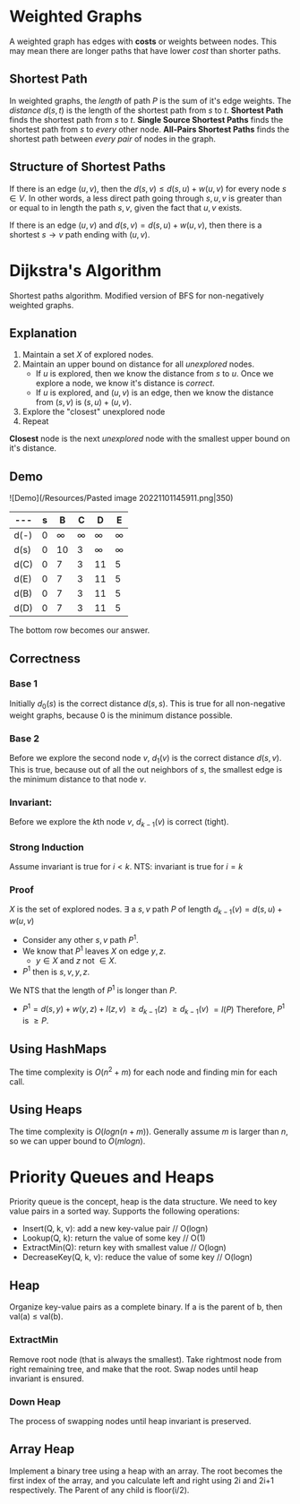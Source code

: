 # Weighted Graphs
A weighted graph has edges with **costs** or weights between nodes. This may mean there are longer paths that have lower *cost* than shorter paths.

## Shortest Path
In weighted graphs, the *length* of path $P$ is the sum of it's edge weights.
The *distance* $d(s, t)$ is the length of the shortest path from $s$ to $t$.
**Shortest Path** finds the shortest path from $s$ to $t$.
**Single Source Shortest Paths** finds the shortest path from $s$ to *every* other node.
**All-Pairs Shortest Paths** finds the shortest path between *every pair* of nodes in the graph.

## Structure of Shortest Paths
If there is an edge $(u,v)$, then the $d(s, v) \leq d(s,u) + w(u,v)$ for every node $s \in V$. In other words, a less direct path going through $s, u, v$ is greater than or equal to in length the path $s, v$, given the fact that $u,v$ exists.

If there is an edge $(u,v)$ and $d(s,v) = d(s,u) + w(u,v)$, then there is a shortest $s \rightarrow v$ path ending with $(u,v)$.

# Dijkstra's Algorithm
Shortest paths algorithm. Modified version of BFS for non-negatively weighted graphs.

## Explanation
1. Maintain a set $X$ of explored nodes.
2. Maintain an upper bound on distance for all *unexplored* nodes.
	- If $u$ is explored, then we know the distance from $s$ to $u$. Once we explore a node, we know it's distance is *correct*.
	- If $u$ is explored, and $(u,v)$ is an edge, then we know the distance from $(s,v)$ is $(s,u) + (u, v)$.
3. Explore the "closest" unexplored node
4. Repeat

**Closest** node is the next *unexplored* node with the smallest upper bound on it's distance.

## Demo
![Demo](/Resources/Pasted image 20221101145911.png|350)

| ---  | s   | B        | C        | D        | E        |
| ---- | --- | -------- | -------- | -------- | -------- |
| d(-) | 0   | $\infty$ | $\infty$ | $\infty$ | $\infty$ |
| d(s) | 0   | 10       | 3        | $\infty$ | $\infty$ |
| d(C) | 0   | 7        | 3        | 11       | 5        |
| d(E) | 0   | 7        | 3        | 11       | 5        |
| d(B) | 0   | 7        | 3        | 11       | 5        |
| d(D) | 0   | 7        | 3        | 11       | 5        |
The bottom row becomes our answer.

## Correctness
### Base 1
Initially $d_0(s)$ is the correct distance $d(s,s)$.
This is true for all non-negative weight graphs, because 0 is the minimum distance possible.

### Base 2
Before we explore the second node $v$, $d_1(v)$ is the correct distance $d(s,v)$.
This is true, because out of all the out neighbors of $s$, the smallest edge is the minimum distance to that node $v$.

### Invariant:
Before we explore the $k$th node $v$, $d_{k-1}(v)$ is correct (tight).

### Strong Induction
Assume invariant is true for $i < k$.
NTS: invariant is true for $i = k$

### Proof
$X$ is the set of explored nodes.
$\exists$ a $s, v$ path $P$ of length $d_{k-1}(v) = d(s,u) + w(u,v)$
- Consider any other $s,v$ path $P^1$.
- We know that $P^1$ leaves $X$ on edge $y,z$.
	- $y \in X$ and $z$ not $\in X$.
- $P^1$ then is $s,v,y,z$.

We NTS that the length of $P^1$ is longer than $P$.
- $P^1 = d(s,y) + w(y,z) + l(z,v)$ $\geq d_{k-1}(z)$ $\geq d_{k-1}(v)$ $= l(P)$
Therefore, $P^1$ is $\geq P$.

## Using HashMaps
The time complexity is $O(n^2 + m)$ for each node and finding min for each call.

## Using Heaps
The time complexity is $O(logn(n+m))$. Generally assume $m$ is larger than $n$, so we can upper bound to $O(mlogn)$.

# Priority Queues and Heaps
Priority queue is the concept, heap is the data structure. We need to key value pairs in a sorted way. Supports the following operations:
- Insert(Q, k, v): add a new key-value pair // O(logn)
- Lookup(Q, k): return the value of some key // O(1)
- ExtractMin(Q): return key with smallest value // O(logn)
- DecreaseKey(Q, k, v): reduce the value of some key // O(logn)

## Heap
Organize key-value pairs as a complete binary. If a is the parent of b, then val(a) $\leq$ val(b).

### ExtractMin
Remove root node (that is always the smallest). Take rightmost node from right remaining tree, and make that the root. Swap nodes until heap invariant is ensured.

### Down Heap
The process of swapping nodes until heap invariant is preserved.

## Array Heap
Implement a binary tree using a heap with an array. The root becomes the first index of the array, and you calculate left and right using 2i and 2i+1 respectively. The Parent of any child is floor(i/2).
